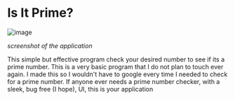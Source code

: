 # Is It Prime?
![image](https://user-images.githubusercontent.com/101545981/228411081-cbf6846b-8c7c-417f-b79d-4e8edd083e44.png)

_screenshot of the application_

This simple but effective program check your desired number to see if its a prime number. This is a very basic program that I do not plan to touch ever again. I made this so I wouldn't have to google every time I needed to check for a prime number. If anyone ever needs a prime number checker, with a sleek, bug free (I hope), UI, this is your application

